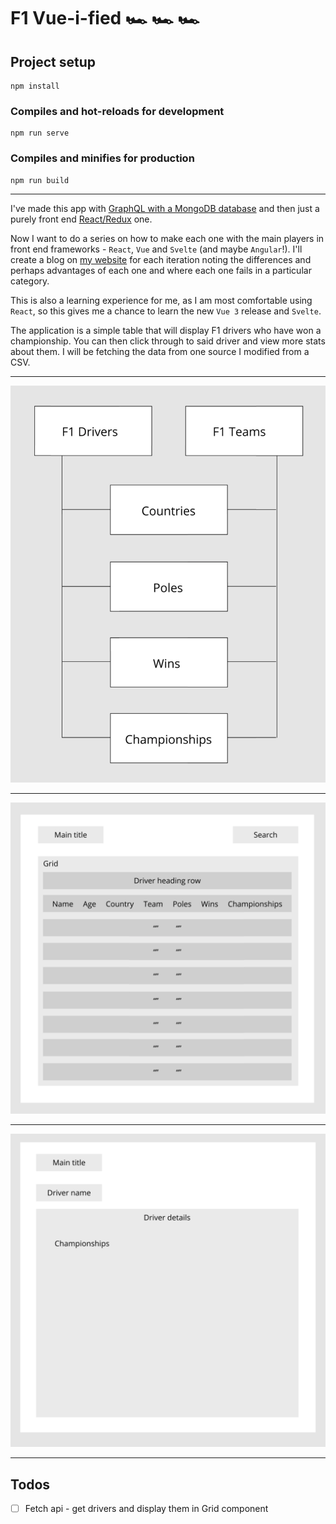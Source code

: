# F1 Vue-i-fied 🏎️ 🏎️️️️ 🏎️️️

## Project setup

```
npm install
```

### Compiles and hot-reloads for development

```
npm run serve
```

### Compiles and minifies for production

```
npm run build
```

---

I've made this app with [GraphQL with a MongoDB database](https://github.com/nialldbarber/f1) and then just a purely front end [React/Redux](https://github.com/nialldbarber/f1-reduxified) one.

Now I want to do a series on how to make each one with the main players in front end frameworks - `React`, `Vue` and `Svelte` (and maybe `Angular`!). I'll create a blog on [my website](https://blog.nialldbarber.com/) for each iteration noting the differences and perhaps advantages of each one and where each one fails in a particular category.

This is also a learning experience for me, as I am most comfortable using `React`, so this gives me a chance to learn the new `Vue 3` release and `Svelte`.

The application is a simple table that will display F1 drivers who have won a championship. You can then click through to said driver and view more stats about them. I will be fetching the data from one source I modified from a CSV.

---

![Site](public/screenshots/graph.png?raw=true 'Graph')

---

![Site](public/screenshots/drivers.png?raw=true 'Drivers')

---

![Site](public/screenshots/driver.png?raw=true 'Driver')

---

## Todos

- [ ] Fetch api - get drivers and display them in Grid component
